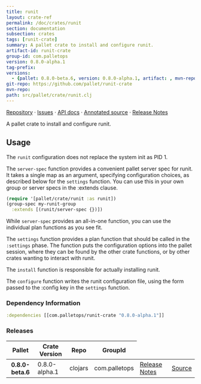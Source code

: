 ```yaml
---
title: runit
layout: crate-ref
permalink: /doc/crates/runit
section: documentation
subsection: crates
tags: [runit-crate]
summary: A pallet crate to install and configure runit.
artifact-id: runit-crate
group-id: com.palletops
version: 0.8.0-alpha.1
tag-prefix: 
versions:
  - {pallet: 0.8.0-beta.6, version: 0.8.0-alpha.1, artifact: , mvn-repo: , group-id: com.palletops, artifact-id: runit-crate, source-path: src/pallet/crate/runit.clj}
git-repo: https://github.com/pallet/runit-crate
mvn-repo: 
path: src/pallet/crate/runit.clj
---
```


[Repository](https://github.com/pallet/runit-crate) &#xb7;
[Issues](https://github.com/pallet/runit-crate/issues) &#xb7;
[API docs](http://palletops.com/runit-crate/0.8/api) &#xb7;
[Annotated source](http://palletops.com/runit-crate/0.8/annotated/uberdoc.html) &#xb7;
[Release Notes](https://github.com/pallet/runit-crate/blob/develop/ReleaseNotes.md)

A pallet crate to install and configure runit.

## Usage

The `runit` configuration does not replace the system init as PID 1.

The `server-spec` function provides a convenient pallet server spec for
runit.  It takes a single map as an argument, specifying configuration
choices, as described below for the `settings` function.  You can use this
in your own group or server specs in the :extends clause.

``` clojure
(require '[pallet/crate/runit :as runit])
(group-spec my-runit-group
  :extends [(runit/server-spec {})])
```

While `server-spec` provides an all-in-one function, you can use the individual
plan functions as you see fit.

The `settings` function provides a plan function that should be called in the
`:settings` phase.  The function puts the configuration options into the pallet
session, where they can be found by the other crate functions, or by other
crates wanting to interact with runit.

The `install` function is responsible for actually installing runit.

The `configure` function writes the runit configuration file, using the form
passed to the :config key in the `settings` function.


### Dependency Information

``` clojure
:dependencies [[com.palletops/runit-crate "0.8.0-alpha.1"]]
```

### Releases

<table>
<thead>
  <tr><th>Pallet</th><th>Crate Version</th><th>Repo</th><th>GroupId</th></tr>
</thead>
<tbody>
  <tr>
    <th>0.8.0-beta.6</th>
    <td>0.8.0-alpha.1</td>
    <td>clojars</td>
    <td>com.palletops</td>
    <td><a href='https://github.com/pallet/runit-crate/blob/0.8.0-alpha.1/ReleaseNotes.md'>Release Notes</a></td>
    <td><a href='https://github.com/pallet/runit-crate/blob/0.8.0-alpha.1/'>Source</a></td>
  </tr>
</tbody>
</table>
